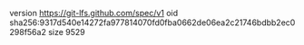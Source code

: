 version https://git-lfs.github.com/spec/v1
oid sha256:9317d540e14272fa977814070fd0fba0662de06ea2c21746bdbb2ec0298f56a2
size 9529
